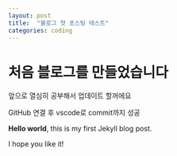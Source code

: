 ```yaml
---
layout: post
title:  "블로그 첫 포스팅 테스트"
categories: coding
---
```


# 처음 블로그를 만들었습니다
앞으로 열심히 공부해서 업데이트 할꺼에요

GitHub 연결 후 vscode로 commit까지 성공

**Hello world**, this is my first Jekyll blog post.

I hope you like it!

